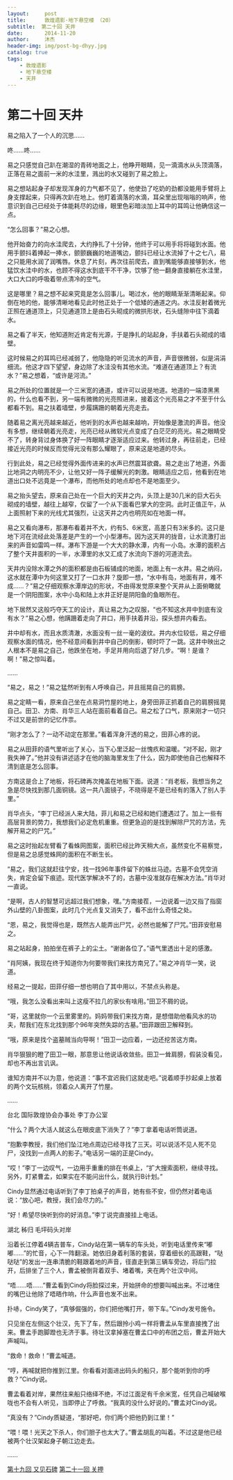 ```yaml
---
layout:     post
title:      敦煌遗影·地下悬空楼 （20）
subtitle:  第二十回 天井
date:       2014-11-20
author:     沐杰
header-img: img/post-bg-dhyy.jpg
catalog: true
tags:
    - 敦煌遗影
    - 地下悬空楼
    - 天井
---
```

# 第二十回 天井

易之陷入了一个人的沉思……

咚……咚……

易之只感觉自己趴在潮湿的青砖地面之上，他睁开眼睛，见一滴滴水从头顶滴落，正落在易之面前一米的水洼里，溅出的水又碰到了易之脸上。

易之想站起身子却发现浑身的力气都不见了，他使劲了吃奶的劲都没能用手臂将上身支撑起来，只得再次趴在地上。他盯着滴落的水滴，耳朵里出现嗡嗡的响声，他意识到自己已经处于体能耗尽的边缘，眼里色彩暗淡加上耳中的耳鸣让他确信这一点。

“怎么回事？”易之心想。

他开始奋力的向水洼爬去，大约挣扎了十分钟，他终于可以用手将将碰到水面。他用手颤抖着捧起一捧水，颤颤巍巍的地道嘴边，颤抖已经让水流掉了十之七八，易之只能用水润了润嘴唇。休息了片刻，再次往前爬去，直到嘴能够直接够到水，他猛饮水洼中的水，也顾不得这水到底干不干净，饮够了他一翻身直接躺在水洼里，大口大口的呼吸着带点清冷的空气。

这是哪里？易之想不起来究竟是怎么回事儿。喝过水，他的眼睛渐渐清晰起来。仰倒在地的他，能够清晰地看见此时他正处于一个低矮的通道之内。水洼反射着微光正照在通道顶上，只见通道顶上是由石头砌成的微拱形状，石头缝隙中往下滴着水。

易之看了半天，他知道附近肯定有光源，于是挣扎的站起身，手扶着石头砌成的墙壁。

这时候易之的耳鸣已经减弱了，他隐隐的听见流水的声音，声音很微弱，似是涓涓细流。他这才四下望望，身边除了水洼没有其他水流。“难道在通道顶上？有流水？”易之想着，“或许是河流。”

易之所处的位置就是一个三米宽的通道，或许可以说是地道。地道的一端漆黑黑的，什么也看不到，另一端有微微的光亮照进来，接着这个光亮易之才不至于什么都看不到。易之扶着墙壁，步履蹒跚的朝着光亮走去。

随着易之离光亮越来越近，他听到的水声也越来越响，开始像是激流的声音。他没有多想，继续朝着光亮走，光亮已经从微软光点变成了白茫茫的亮光。易之眼睛受不了，转身背过身体换了好一阵眼睛才逐渐适应过来。他转过身，再往前走，已经接近光亮的时候反而觉得光没有那么耀眼了，原来这是地道的尽头。

行到此处，易之已经觉得外面传进来的水声已然震耳欲聋。易之走出了地道，外面比地洞之内明亮不少，让他又好一阵子缓解光的刺激。眼睛适应之后，他看到在地道出口处不远竟是一个瀑布，而他所处的地点却也不是地面至少。

易之抬头望去，原来自己处在一个巨大的天井之内，头顶上是30几米的巨大石头砌成的墙壁，越往上越窄，仅留了一个从下面看巴掌大的空洞。此时正值正午，从上面照射下来的光线尤其强烈，让这天井之内也明亮如在地面一样。

易之又看向瀑布，那瀑布看着并不大，约有5、6米宽，高差只有3米多的。这只是地下河在流经此处落差是产生的一个小型瀑布。因为这天井的拢音，让水流激打出来的声音如雷鸣一样。瀑布下游是一个大大的静水潭，内有一小岛。水潭的面积占了整个天井面积的一半，水潭里的水又汇成了水流向下游的河道流去。

天井内没除水潭之外的面积都是由石板铺成的地面，地面上有一水井。易之纳闷，这水就在潭中为何这里又打了一口水井？旋即一想，“水中有岛，地面有井，难不成……？”易之仔细观察水潭岸边的形状，不由得发觉原来整个天井从上面俯瞰就是一个阴阳图案，水中小岛和陆上水井正好是阴阳鱼的鱼眼所在。

地下居然又这般巧夺天工的设计，真让易之为之叹服，“也不知这水井中到底有没有水？”易之心想，他蹒跚着走向了井口，用手扶着井沿，探头想井内看去。

井中却有水，而且水质清澈，水面没有一丝一毫的波纹。井内水位较低，易之仔细观察水面的情况，他不经意间看到井中自己的倒影，顿时吓了一跳。这井中映出之人根本不是易之自己，他跌坐在地，手足并用向后退了好几步。“啊！是谁？啊！”易之惊叫着。

……

“易之，易之！”易之猛然听到有人呼唤自己，并且摇晃自己的肩膀。

易之定睛一看，原来自己坐在点易洞竹屋的地上，身旁田菲正抓着自己的肩膀摇晃自己。田卫、方南、肖华三人站在面前看着自己。易之松了口气，原来刚才一切只不过又是前世的记忆作祟。

“刚才怎么了？一动不动定在那里。”看着浑身汗透的易之，田菲心疼的说。

易之从田菲的语气里听出了关心，当下心里泛起一丝愧疚和温暖。“对不起，刚才我失神了。”他并没有讲述适才在他的脑海里发生了什么，因为即使他自己也解释不清到底是怎么回事。

方南这是合上了地板，将石碑再次掩盖在地板下面。说道：“肖老板，我想当务之急是尽快找到那几面铜镜。这一共八面镜子，不晓得是不是已经有的落入了别人手里。”

肖华点头，“李丁已经派人来大陆，菲儿和易之已经和她们遭遇过了。加上一些有高层背景的势力，我想我们必定危机重重。但更急迫的是找到解除尸咒的方法，先解开易之的尸咒。”

易之这时抬起左臂看了看蛛网图案，面积已经比昨天稍大点，虽然变化不易察觉，但是易之总感觉蛛网的面积在不断生长。

“易之，我们这就赶往宁安，找一找96年事件留下的蛛丝马迹。古墓不会凭空消失，肯定会留下痕迹。现代医学解决不了的，古墓中没准就存在解决方法。”肖华对一直说。

“是啊，古人的智慧可远超过我们想象，嘿。”方南接茬，一边说着一边又指了指窗外山壁的八卦图案，此时几个光点复又消失了，看不出什么奇怪之处。

“恩，易之，我觉得也是，既然古人能弄出尸咒，必然也能解了尸咒。”田菲安慰易之。

易之站起身，拍拍坐在裤子上的尘土。“谢谢各位了。”语气里透出十足的感激。

“肖阿姨，我现在终于知道你为何要带我们来找方南兄了。”易之冲肖华一笑，说道。

经易之一提起，田菲仔细一想也明白了其中用以，不禁点头称是。

“哦，我怎么没看出来叫上这瘦不拉几的家伙有啥用。”田卫不屑的说。

“哥，这里就你一个云里雾里的。妈妈带我们来找方南，是想借助他看风水的功夫，帮我们在东北找到那个96年突然失踪的古墓。”田菲跟田卫解释到。

“哦，原来是找个盗墓贼当向导啊！”田卫一边应着，一边还挖苦这方南。

肖华狠狠的瞪了田卫一眼，那意思让他说话收敛些。田卫一耸肩膀，假装没看见，却也不再出言讥讽。

谁知方南并不以为意，他说道：“事不宜迟我们这就走吧。”说着顺手抄起桌上放着的两个文玩核桃，领着众人离开了竹屋。

……

台北 国际敦煌协会办事处 李丁办公室

“什么？两个大活人就这么在眼皮底下消失了？”李丁拿着电话听筒说道。

“抱歉李教授，我们他们坠江地点周边已经寻找了三天。可以说活不见人死不见尸，没找到一点两人的影子。”电话另一端的正是Cindy。

“哎！”李丁一边叹气，一边用手重重的排在书桌上，“扩大搜索面积，继续寻找。另外，盯紧曹孟，如果实在不能问出什么，就执行B计划。”

Cindy显然通过电话听到了李丁拍桌子的声音，她有些不安，但仍然对着电话说：“放心吧，教授，我们会尽力的。”

“好！希望尽快听到你的好消息。”李丁说完直接挂上电话。

湖北 秭归 毛坪码头对岸

沿着长江停着4辆吉普车，Cindy站在第一辆车的车头处，听到电话里传来“嘟嘟……”的忙音，心下一阵翻滚。她依旧身着利落的套装，穿着细长的高跟鞋，“哒哒哒”的发出一连串清脆的鞋跟着地的声音，径直走到第三辆车旁边，将后门拉开，后排坐了三个人，曹孟被倒背着双手、堵着嘴，夹在两个壮汉中间。

“唔……唔……”曹孟看到Cindy将脸探过来，开始拼命的想要叫喊出来。不过堵住的嘴巴让他除了唔晤作响，什么声音也发不出来。

扑哧，Cindy笑了，“真够倔强的，你们把他嘴打开，带下车。”Cindy发号施令。

只见坐在左侧这个壮汉，先下了车，然后跟拎小鸡一样将曹孟从车里直接拽了出来。曹孟手跑脚蹬也无济于事。待壮汉拿掉塞在曹孟口中的布团之后，曹孟开始大声喊叫。

“救命！救命！”曹孟喊道。

“哼，再喊就把你推到江里。你看看对面进出码头的船只，那个能听到你的呼救？”Cindy说。

曹孟看着对岸，果然往来船只络绎不绝，不过江面足有千余米宽，任凭自己喊破喉咙也不会有人听见，当即停止了呼救。“我真的没什么好说的。”曹孟对Cindy说。

“真没有？”Cindy质疑道，“那好吧，你们两个把他扔到江里！”

“喂！喂！光天之下杀人，你们胆子也太大了。”曹孟胡乱的叫着。不过这是他已经被两个壮汉架起身子朝江边走去。

……

[第十九回 又见石碑](http://www.jianshu.com/p/f39f04600b54)
[第二十一回 关押](http://www.jianshu.com/p/387e2a8d1d76)
